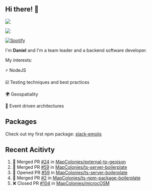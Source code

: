 ## Hi there! 👋
<p>
  <img src="https://i.imgur.com/agb7xe9.png" />
</p>
<p>
  <img src="https://github-readme-stats.vercel.app/api?username=syncush&theme=tokyonight">
</p>

[![Spotify](https://novatorem-rust.vercel.app/api/spotify)](https://open.spotify.com/user/syncush)

I'm **Daniel** and I'm a team leader and a backend software developer.

My interests:

⚡ NodeJS

☑️ Testing techniques and best practices

🌍 Geospatiality

🧠 Event driven architectures

## Packages
Check out my first npm package: [slack-emojis](https://www.npmjs.com/package/slack-emojis)

## Recent Acitivty
<!--START_SECTION:activity-->
1. 🎉 Merged PR [#24](https://github.com/MapColonies/external-to-geojson/pull/24) in [MapColonies/external-to-geojson](https://github.com/MapColonies/external-to-geojson)
2. 🎉 Merged PR [#59](https://github.com/MapColonies/ts-server-boilerplate/pull/59) in [MapColonies/ts-server-boilerplate](https://github.com/MapColonies/ts-server-boilerplate)
3. 💪 Opened PR [#59](https://github.com/MapColonies/ts-server-boilerplate/pull/59) in [MapColonies/ts-server-boilerplate](https://github.com/MapColonies/ts-server-boilerplate)
4. 🎉 Merged PR [#2](https://github.com/MapColonies/ts-npm-package-boilerplate/pull/2) in [MapColonies/ts-npm-package-boilerplate](https://github.com/MapColonies/ts-npm-package-boilerplate)
5. ❌ Closed PR [#104](https://github.com/MapColonies/microcOSM/pull/104) in [MapColonies/microcOSM](https://github.com/MapColonies/microcOSM)
<!--END_SECTION:activity-->
